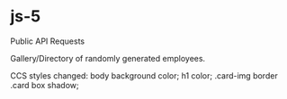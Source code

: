 # js-5
 Public API Requests

 Gallery/Directory of randomly generated employees.

CCS styles changed:
  body background color;
  h1 color;
  .card-img border
  .card box shadow;

